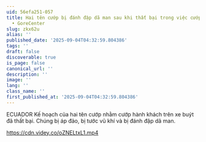 ```yaml
---
uid: 56efa251-057
title: Hai tên cướp bị đánh đập dã man sau khi thất bại trong việc cướp hành khách
  • GoreCenter
slug: zkx62u
alias: ''
published_date: '2025-09-04T04:32:59.804386'
tags: ''
draft: false
discoverable: true
is_page: false
canonical_url: ''
description: ''
image: ''
lang: ''
class_name: ''
first_published_at: '2025-09-04T04:32:59.804386'
---
```


ECUADOR Kế hoạch của hai tên cướp nhằm cướp hành khách trên xe buýt đã thất bại. Chúng bị áp đảo, bị tước vũ khí và bị đánh đập dã man.

https://cdn.videy.co/oZNELtxL1.mp4
